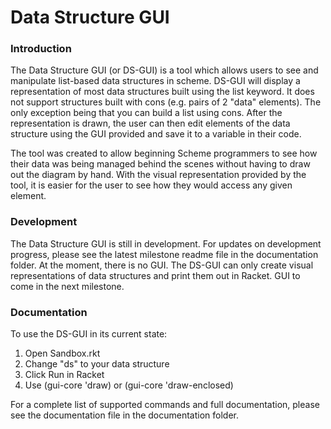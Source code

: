 # Data Structure GUI
### Introduction
The Data Structure GUI (or DS-GUI) is a tool which allows users to see and manipulate list-based data structures in scheme. DS-GUI will display a representation of most data structures built using the list keyword. It does not support structures built with cons (e.g. pairs of 2 "data" elements). The only exception being that you can build a list using cons. After the representation is drawn, the user can then edit elements of the data structure using the GUI provided and save it to a variable in their code.

The tool was created to allow beginning Scheme programmers to see how their data was being managed behind the scenes without having to draw out the diagram by hand. With the visual representation provided by the tool, it is easier for the user to see how they would access any given element.

### Development
The Data Structure GUI is still in development. For updates on development progress, please see the latest milestone readme file in the documentation folder. At the moment, there is no GUI. The DS-GUI can only create visual representations of data structures and print them out in Racket. GUI to come in the next milestone.

### Documentation
To use the DS-GUI in its current state:

1. Open Sandbox.rkt
2. Change "ds" to your data structure
3. Click Run in Racket
4. Use (gui-core 'draw) or (gui-core 'draw-enclosed)

For a complete list of supported commands and full documentation, please see the documentation file in the documentation folder.
